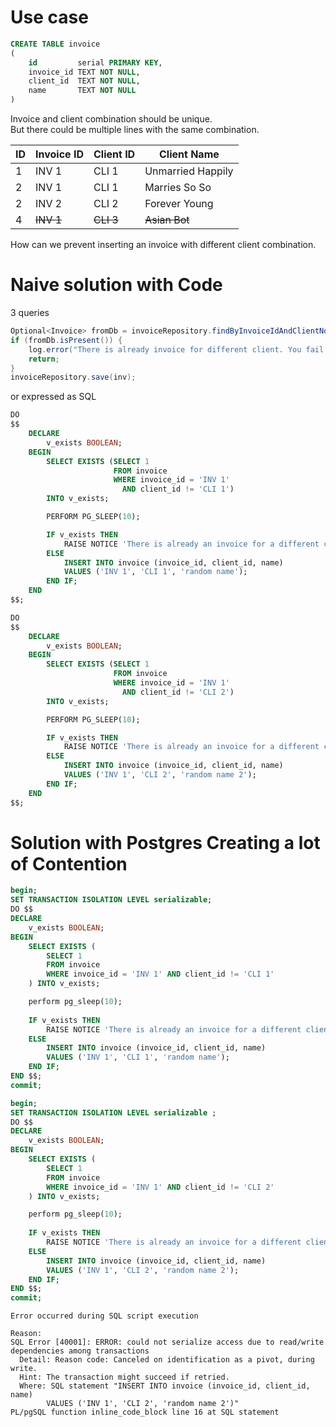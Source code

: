 # Use case

```sql
CREATE TABLE invoice
(
    id         serial PRIMARY KEY,
    invoice_id TEXT NOT NULL,
    client_id  TEXT NOT NULL,
    name       TEXT NOT NULL
)
```

Invoice and client combination should be unique.\
But there could be multiple lines with the same combination.

| ID | Invoice ID | Client ID | Client Name       |
|----|------------|-----------|-------------------|
| 1  | INV 1      | CLI 1     | Unmarried Happily |
| 2  | INV 1      | CLI 1     | Marries So So     |
| 2  | INV 2      | CLI 2     | Forever Young     |
| 4  | ~~INV 1~~  | ~~CLI 3~~ | ~~Asian Bot~~     |

How can we prevent inserting an invoice with different client combination.

# Naive solution with Code

3 queries

```java
Optional<Invoice> fromDb = invoiceRepository.findByInvoiceIdAndClientNotEquals(inv.getInvoiceId(), inv.getClientId());
if (fromDb.isPresent()) {
    log.error("There is already invoice for different client. You fail.");
    return;
}
invoiceRepository.save(inv);
```

or expressed as SQL

```sql
DO
$$
    DECLARE
        v_exists BOOLEAN;
    BEGIN
        SELECT EXISTS (SELECT 1
                       FROM invoice
                       WHERE invoice_id = 'INV 1'
                         AND client_id != 'CLI 1')
        INTO v_exists;

        PERFORM PG_SLEEP(10);

        IF v_exists THEN
            RAISE NOTICE 'There is already an invoice for a different client. You fail.';
        ELSE
            INSERT INTO invoice (invoice_id, client_id, name)
            VALUES ('INV 1', 'CLI 1', 'random name');
        END IF;
    END
$$;
```

```sql
DO
$$
    DECLARE
        v_exists BOOLEAN;
    BEGIN
        SELECT EXISTS (SELECT 1
                       FROM invoice
                       WHERE invoice_id = 'INV 1'
                         AND client_id != 'CLI 2')
        INTO v_exists;

        PERFORM PG_SLEEP(10);

        IF v_exists THEN
            RAISE NOTICE 'There is already an invoice for a different client. You fail.';
        ELSE
            INSERT INTO invoice (invoice_id, client_id, name)
            VALUES ('INV 1', 'CLI 2', 'random name 2');
        END IF;
    END
$$;
```

# Solution with Postgres Creating a lot of Contention

```sql
begin;
SET TRANSACTION ISOLATION LEVEL serializable;
DO $$
DECLARE
    v_exists BOOLEAN;
BEGIN
    SELECT EXISTS (
        SELECT 1 
        FROM invoice
        WHERE invoice_id = 'INV 1' AND client_id != 'CLI 1'
    ) INTO v_exists;

	perform pg_sleep(10);
   
    IF v_exists THEN
        RAISE NOTICE 'There is already an invoice for a different client. You fail.';
    ELSE
        INSERT INTO invoice (invoice_id, client_id, name) 
        VALUES ('INV 1', 'CLI 1', 'random name');
    END IF;
END $$;
commit;
```

```sql
begin;
SET TRANSACTION ISOLATION LEVEL serializable ;
DO $$
DECLARE
    v_exists BOOLEAN;
BEGIN
    SELECT EXISTS (
        SELECT 1 
        FROM invoice
        WHERE invoice_id = 'INV 1' AND client_id != 'CLI 2'
    ) INTO v_exists;

   	perform pg_sleep(10);
   
    IF v_exists THEN
        RAISE NOTICE 'There is already an invoice for a different client. You fail.';
    ELSE
        INSERT INTO invoice (invoice_id, client_id, name) 
        VALUES ('INV 1', 'CLI 2', 'random name 2');
    END IF;
END $$;
commit;
```

```shell
Error occurred during SQL script execution

Reason:
SQL Error [40001]: ERROR: could not serialize access due to read/write dependencies among transactions
  Detail: Reason code: Canceled on identification as a pivot, during write.
  Hint: The transaction might succeed if retried.
  Where: SQL statement "INSERT INTO invoice (invoice_id, client_id, name) 
        VALUES ('INV 1', 'CLI 2', 'random name 2')"
PL/pgSQL function inline_code_block line 16 at SQL statement
```